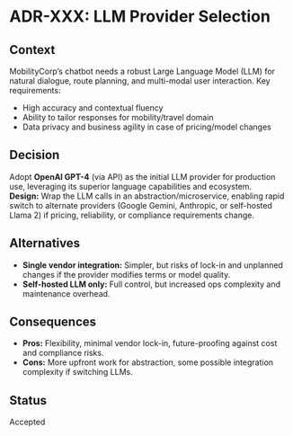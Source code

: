# ADR-XXX: LLM Provider Selection

## Context
MobilityCorp’s chatbot needs a robust Large Language Model (LLM) for natural dialogue, route planning, and multi-modal user interaction.
Key requirements:
- High accuracy and contextual fluency
- Ability to tailor responses for mobility/travel domain
- Data privacy and business agility in case of pricing/model changes

## Decision
Adopt **OpenAI GPT-4** (via API) as the initial LLM provider for production use, leveraging its superior language capabilities and ecosystem.  
**Design:** Wrap the LLM calls in an abstraction/microservice, enabling rapid switch to alternate providers (Google Gemini, Anthropic, or self-hosted Llama 2) if pricing, reliability, or compliance requirements change.

## Alternatives
- **Single vendor integration:** Simpler, but risks of lock-in and unplanned changes if the provider modifies terms or model quality.
- **Self-hosted LLM only:** Full control, but increased ops complexity and maintenance overhead.

## Consequences
- **Pros:** Flexibility, minimal vendor lock-in, future-proofing against cost and compliance risks.
- **Cons:** More upfront work for abstraction, some possible integration complexity if switching LLMs.

## Status
Accepted

